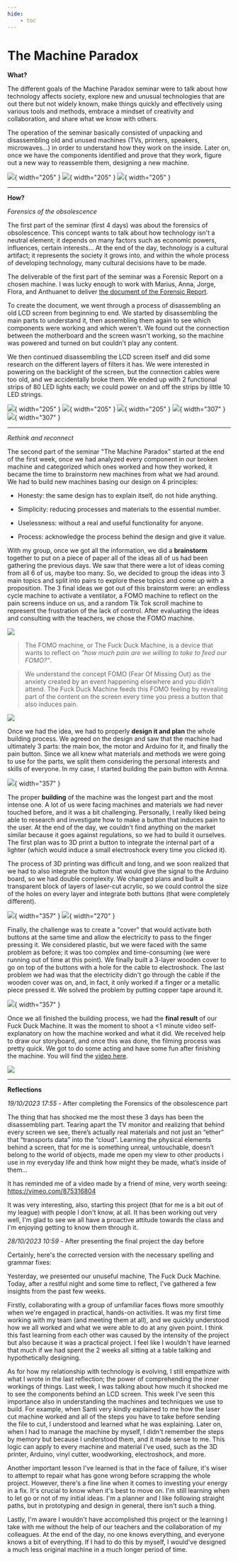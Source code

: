 ```yaml
---
hide:
    - toc
---
```


# The Machine Paradox

**What?**

The different goals of the Machine Paradox seminar were to talk about how technology affects society, explore new and unusual technologies that are out there but not widely known, make things quickly and effectively using various tools and methods, embrace a mindset of creativity and collaboration, and share what we know with others. 

The operation of the seminar basically consisted of unpacking and disassembling old and unused machines (TVs, printers, speakers, microwaves…) in order to understand how they work on the inside. Later on, once we have the components identified and prove that they work, figure out a new way to reassemble them, designing a new machine.

![](../images/The%20Machine%20Paradox/C.jpg){ width="205" } ![](../images/The%20Machine%20Paradox/B.jpg){ width="205" } ![](../images/The%20Machine%20Paradox/D.jpg){ width="205" }

__________________
**How?**

_Forensics of the obsolescence_

The first part of the seminar (first 4 days) was about the forensics of obsolescence. This concept wants to talk about how technology isn't a neutral element; it depends on many factors such as economic powers, influences, certain interests… At the end of the day, technology is a cultural artifact; it represents the society it grows into, and within the whole process of developing technology, many cultural decisions have to be made.

The deliverable of the first part of the seminar was a Forensic Report on a chosen machine. I was lucky enough to work with Marius, Anna, Jorge, Flora, and Anthuanet to deliver [the document of the Forensic Report](https://hackmd.io/1TI0p6wfRi2lh4JParedQA?view).

To create the document, we went through a process of disassembling an old LCD screen from beginning to end. We started by disassembling the main parts to understand it, then assembling them again to see which components were working and which weren't. We found out the connection between the motherboard and the screen wasn't working, so the machine was powered and turned on but couldn't play any content.

We then continued disassembling the LCD screen itself and did some research on the different layers of filters it has. We were interested in powering on the backlight of the screen, but the connection cables were too old, and we accidentally broke them. We ended up with 2 functional strips of 80 LED lights each; we could power on and off the strips by little 10 LED strings.

![](../images/The%20Machine%20Paradox/A.0.jpg){ width="205" } ![](../images/The%20Machine%20Paradox/A.1.jpg){ width="205" } ![](../images/The%20Machine%20Paradox/A.jpg){ width="205" }
![](../images/The%20Machine%20Paradox/LCD%20Screen.jpg){ width="307" } ![](../images/The%20Machine%20Paradox/LED%20test.gif){ width="307" }



___

_Rethink and reconnect_

The second part of the seminar "The Machine Paradox" started at the end of the first week, once we had analyzed every component in our broken machine and categorized which ones worked and how they worked, it became the time to brainstorm new machines from what we had around. We had to build new machines basing our design on 4 principles: 

- Honesty: the same design has to explain itself, do not hide anything.

- Simplicity: reducing processes and materials to the essential number. 

- Uselessness: without a real and useful functionality for anyone. 

- Process: acknowledge the process behind the design and give it value.

With my group, once we got all the information, we did a **brainstorm** together to put on a piece of paper all of the ideas all of us had been gathering the previous days. We saw that there were a lot of ideas coming from all 6 of us, maybe too many. So, we decided to group the ideas into 3 main topics and split into pairs to explore these topics and come up with a proposition. The 3 final ideas we got out of this brainstorm were: an endless cycle machine to activate a ventilator, a FOMO machine to reflect on the pain screens induce on us, and a random Tik Tok scroll machine to represent the frustration of the lack of control. After evaluating the ideas and consulting with the teachers, we chose the FOMO machine.

![](../images/The%20Machine%20Paradox/Brainstorm.png)


> The FOMO machine, or The Fuck Duck Machine, is a device that wants to reflect on _"how much pain are we willing to take to feed our FOMO?"_.

> We understand the concept FOMO (Fear Of Missing Out) as the anxiety created by an event happening elsewhere and you didn't attend. The Fuck Duck Machine feeds this FOMO feeling by revealing part of the content on the screen every time you press a button that also induces pain.

![](../images/The%20Machine%20Paradox/Working.png)


Once we had the idea, we had to properly **design it and plan** the whole building process. We agreed on the design and saw that the machine had ultimately 3 parts: the main box, the motor and Arduino for it, and finally the pain button. Since we all knew what materials and methods we were going to use for the parts, we split them considering the personal interests and skills of everyone. In my case, I started building the pain button with Annna.

![](../images/The%20Machine%20Paradox/Planning.jpg){ width="357" }

The proper **building** of the machine was the longest part and the most intense one. A lot of us were facing machines and materials we had never touched before, and it was a bit challenging. Personally, I really liked being able to research and investigate how to make a button that induces pain to the user. At the end of the day, we couldn't find anything on the market similar because it goes against regulations, so we had to build it ourselves. The first plan was to 3D print a button to integrate the internal part of a lighter (which would induce a small electroshock every time you clicked it).

The process of 3D printing was difficult and long, and we soon realized that we had to also integrate the button that would give the signal to the Arduino board, so we had double complexity. We changed plans and built a transparent block of layers of laser-cut acrylic, so we could control the size of the holes on every layer and integrate both buttons (that were completely different).

![](../images/The%20Machine%20Paradox/meta1.gif){ width="357" } ![](../images/The%20Machine%20Paradox/Meta2.jpg){ width="270" }

Finally, the challenge was to create a "cover" that would activate both buttons at the same time and allow the electricity to pass to the finger pressing it. We considered plastic, but we were faced with the same problem as before; it was too complex and time-consuming (we were running out of time at this point). We finally built a 3-layer wooden cover to go on top of the buttons with a hole for the cable to electroshock. The last problem we had was that the electricity didn't go through the cable if the wooden cover was on, and, in fact, it only worked if a finger or a metallic piece pressed it. We solved the problem by putting copper tape around it.

![](../images/The%20Machine%20Paradox/fusta.jpg){ width="357" }

Once we all finished the building process, we had the **final result** of our Fuck Duck Machine. It was the moment to shoot a <1 minute video self-explanatory on how the machine worked and what it did. We received help to draw our storyboard, and once this was done, the filming process was pretty quick. We got to do some acting and have some fun after finishing the machine. You will find the [video here](https://youtu.be/b1Z73PcCkZQ).

![](../images/The%20Machine%20Paradox/video.jpg)

__________________
**Reflections**

_19/10/2023 17:55_ - After completing the Forensics of the obsolescence part

The thing that has shocked me the most these 3 days has been the disassembling part. Tearing apart the TV monitor and realizing that behind every screen we see, there’s actually real materials and not just an “ether” that “transports data” into the “cloud”. 
Learning the physical elements behind a screen, that for me is something unreal, untouchable, doesn’t belong to the world of objects, made me open my view to other products i use in my everyday life and think how might they be made, what’s inside of them…

It has reminded me of a video made by a friend of mine, very worth seeing:
https://vimeo.com/875316804 

It was very interesting, also, starting this project (that for me is a bit out of my league) with people I don't know, at all. It has been working out very well, I'm glad to see we all have a proactive attitude towards the class and I'm enjoying getting to know them through it. 



_28/10/2023 10:59_ - After presenting the final project the day before

Certainly, here's the corrected version with the necessary spelling and grammar fixes:

Yesterday, we presented our unuseful machine, The Fuck Duck Machine. Today, after a restful night and some time to reflect, I've gathered a few insights from the past few weeks.

Firstly, collaborating with a group of unfamiliar faces flows more smoothly when we're engaged in practical, hands-on activities. It was my first time working with my team (and meeting them at all), and we quickly understood how we all worked and what we were able to do at any given point. I think this fast learning from each other was caused by the intensity of the project but also because it was a practical project. I feel like I wouldn't have learned that much if we had spent the 2 weeks all sitting at a table talking and hypothetically designing.

As for how my relationship with technology is evolving, I still empathize with what I wrote in the last reflection; the power of comprehending the inner workings of things. Last week, I was talking about how much it shocked me to see the components behind an LCD screen. This week I've seen this importance also in understanding the machines and techniques we use to build. For example, when Santi very kindly explained to me how the laser cut machine worked and all of the steps you have to take before sending the file to cut, I understood and learned what he was explaining. Later on, when I had to manage the machine by myself, I didn't remember the steps by memory but because I understood them, and it made sense to me. This logic can apply to every machine and material I've used, such as the 3D printer, Arduino, vinyl cutter, woodworking, electroshock, and more.

Another important lesson I've learned is that in the face of failure, it's wiser to attempt to repair what has gone wrong before scrapping the whole project. However, there's a fine line when it comes to investing your energy in a fix. It's crucial to know when it's best to move on. I'm still learning when to let go or not of my initial ideas. I'm a planner and I like following straight paths, but in prototyping and design in general, there isn't such a thing.

Lastly, I'm aware I wouldn't have accomplished this project or the learning I take with me without the help of our teachers and the collaboration of my colleagues. At the end of the day, no one knows everything, and everyone knows a bit of everything. If I had to do this by myself, I would've designed a much less original machine in a much longer period of time.